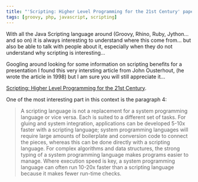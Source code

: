 ```yaml
---
title: "'Scripting: Higher Level Programming for the 21st Century' paper from  John K. Ousterhout"
tags: [groovy, php, javascript, scripting]
---
```

With all the Java Scripting language around (Groovy, Rhino, Ruby, Jython... and so on) it is always interesting to understand where this come from... but also be able to talk with people about it, especially when they do not understand why scripting is interesting...

Googling around looking for some information on scripting benefits for a presentation I found this very intersting article from John Ousterhout, (he wrote the article in 1998) but I am sure you will still appreciate it...

[Scripting: Higher Level Programming for the 21st Century](http://home.pacbell.net/ouster/scripting.html).

One of the most interesting part in this context is the paragraph 4:
> A scripting language is not a replacement for a system programming language or vice versa. Each is suited to a different set of tasks. For gluing and system integration, applications can be developed 5-10x faster with a scripting language; system programming languages will require large amounts of boilerplate and conversion code to connect the pieces, whereas this can be done directly with a scripting language. For complex algorithms and data structures, the strong typing of a system programming language makes programs easier to manage. Where execution speed is key, a system programming language can often run 10-20x faster than a scripting language because it makes fewer run-time checks.
